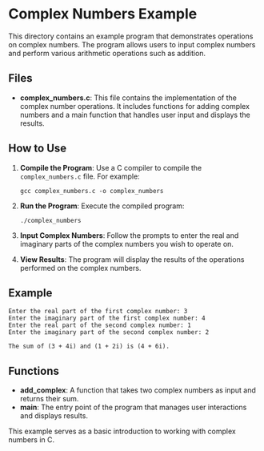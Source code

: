# Complex Numbers Example

This directory contains an example program that demonstrates operations on complex numbers. The program allows users to input complex numbers and perform various arithmetic operations such as addition.

## Files

- **complex_numbers.c**: This file contains the implementation of the complex number operations. It includes functions for adding complex numbers and a main function that handles user input and displays the results.

## How to Use

1. **Compile the Program**: Use a C compiler to compile the `complex_numbers.c` file. For example:
   ```
   gcc complex_numbers.c -o complex_numbers
   ```

2. **Run the Program**: Execute the compiled program:
   ```
   ./complex_numbers
   ```

3. **Input Complex Numbers**: Follow the prompts to enter the real and imaginary parts of the complex numbers you wish to operate on.

4. **View Results**: The program will display the results of the operations performed on the complex numbers.

## Example

```
Enter the real part of the first complex number: 3
Enter the imaginary part of the first complex number: 4
Enter the real part of the second complex number: 1
Enter the imaginary part of the second complex number: 2

The sum of (3 + 4i) and (1 + 2i) is (4 + 6i).
```

## Functions

- **add_complex**: A function that takes two complex numbers as input and returns their sum.
- **main**: The entry point of the program that manages user interactions and displays results.

This example serves as a basic introduction to working with complex numbers in C.